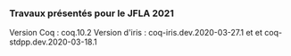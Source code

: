### Travaux présentés pour le JFLA 2021

Version Coq : coq.10.2
Version d'iris : coq-iris.dev.2020-03-27.1 et  et coq-stdpp.dev.2020-03-18.1